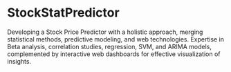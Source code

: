 # StockStatPredictor
Developing a Stock Price Predictor with a holistic approach, merging statistical methods, predictive modeling, and web technologies. Expertise in Beta analysis, correlation studies, regression, SVM, and ARIMA models, complemented by interactive web dashboards for effective visualization of insights.
